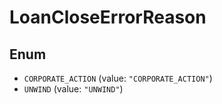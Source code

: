# LoanCloseErrorReason

## Enum

* `CORPORATE_ACTION` (value: `"CORPORATE_ACTION"`)
* `UNWIND` (value: `"UNWIND"`)
